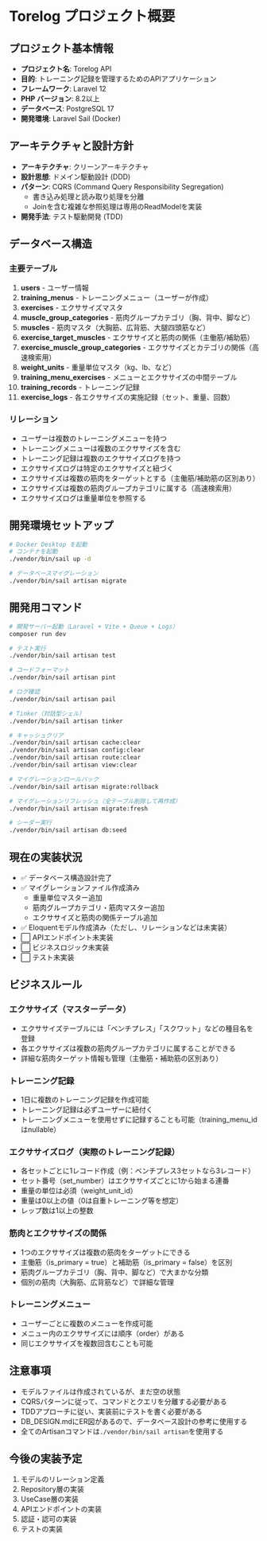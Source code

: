 # Torelog プロジェクト概要

## プロジェクト基本情報
- **プロジェクト名**: Torelog API
- **目的**: トレーニング記録を管理するためのAPIアプリケーション
- **フレームワーク**: Laravel 12
- **PHP バージョン**: 8.2以上
- **データベース**: PostgreSQL 17
- **開発環境**: Laravel Sail (Docker)

## アーキテクチャと設計方針
- **アーキテクチャ**: クリーンアーキテクチャ
- **設計思想**: ドメイン駆動設計 (DDD)
- **パターン**: CQRS (Command Query Responsibility Segregation)
  - 書き込み処理と読み取り処理を分離
  - Joinを含む複雑な参照処理は専用のReadModelを実装
- **開発手法**: テスト駆動開発 (TDD)

## データベース構造

### 主要テーブル
1. **users** - ユーザー情報
2. **training_menus** - トレーニングメニュー（ユーザーが作成）
3. **exercises** - エクササイズマスタ
4. **muscle_group_categories** - 筋肉グループカテゴリ（胸、背中、脚など）
5. **muscles** - 筋肉マスタ（大胸筋、広背筋、大腿四頭筋など）
6. **exercise_target_muscles** - エクササイズと筋肉の関係（主働筋/補助筋）
7. **exercise_muscle_group_categories** - エクササイズとカテゴリの関係（高速検索用）
8. **weight_units** - 重量単位マスタ（kg、lb、など）
9. **training_menu_exercises** - メニューとエクササイズの中間テーブル
10. **training_records** - トレーニング記録
11. **exercise_logs** - 各エクササイズの実施記録（セット、重量、回数）

### リレーション
- ユーザーは複数のトレーニングメニューを持つ
- トレーニングメニューは複数のエクササイズを含む
- トレーニング記録は複数のエクササイズログを持つ
- エクササイズログは特定のエクササイズと紐づく
- エクササイズは複数の筋肉をターゲットとする（主働筋/補助筋の区別あり）
- エクササイズは複数の筋肉グループカテゴリに属する（高速検索用）
- エクササイズログは重量単位を参照する

## 開発環境セットアップ
```bash
# Docker Desktop を起動
# コンテナを起動
./vendor/bin/sail up -d

# データベースマイグレーション
./vendor/bin/sail artisan migrate
```

## 開発用コマンド
```bash
# 開発サーバー起動（Laravel + Vite + Queue + Logs）
composer run dev

# テスト実行
./vendor/bin/sail artisan test

# コードフォーマット
./vendor/bin/sail artisan pint

# ログ確認
./vendor/bin/sail artisan pail

# Tinker（対話型シェル）
./vendor/bin/sail artisan tinker

# キャッシュクリア
./vendor/bin/sail artisan cache:clear
./vendor/bin/sail artisan config:clear
./vendor/bin/sail artisan route:clear
./vendor/bin/sail artisan view:clear

# マイグレーションロールバック
./vendor/bin/sail artisan migrate:rollback

# マイグレーションリフレッシュ（全テーブル削除して再作成）
./vendor/bin/sail artisan migrate:fresh

# シーダー実行
./vendor/bin/sail artisan db:seed
```

## 現在の実装状況
- ✅ データベース構造設計完了
- ✅ マイグレーションファイル作成済み
  - 重量単位マスター追加
  - 筋肉グループカテゴリ・筋肉マスター追加
  - エクササイズと筋肉の関係テーブル追加
- ✅ Eloquentモデル作成済み（ただし、リレーションなどは未実装）
- ⬜ APIエンドポイント未実装
- ⬜ ビジネスロジック未実装
- ⬜ テスト未実装

## ビジネスルール

### エクササイズ（マスターデータ）
- エクササイズテーブルには「ベンチプレス」「スクワット」などの種目名を登録
- 各エクササイズは複数の筋肉グループカテゴリに属することができる
- 詳細な筋肉ターゲット情報も管理（主働筋・補助筋の区別あり）

### トレーニング記録
- 1日に複数のトレーニング記録を作成可能
- トレーニング記録は必ずユーザーに紐付く
- トレーニングメニューを使用せずに記録することも可能（training_menu_idはnullable）

### エクササイズログ（実際のトレーニング記録）
- 各セットごとに1レコード作成（例：ベンチプレス3セットなら3レコード）
- セット番号（set_number）はエクササイズごとに1から始まる連番
- 重量の単位は必須（weight_unit_id）
- 重量は0以上の値（0は自重トレーニング等を想定）
- レップ数は1以上の整数

### 筋肉とエクササイズの関係
- 1つのエクササイズは複数の筋肉をターゲットにできる
- 主働筋（is_primary = true）と補助筋（is_primary = false）を区別
- 筋肉グループカテゴリ（胸、背中、脚など）で大まかな分類
- 個別の筋肉（大胸筋、広背筋など）で詳細な管理

### トレーニングメニュー
- ユーザーごとに複数のメニューを作成可能
- メニュー内のエクササイズには順序（order）がある
- 同じエクササイズを複数回含むことも可能

## 注意事項
- モデルファイルは作成されているが、まだ空の状態
- CQRSパターンに従って、コマンドとクエリを分離する必要がある
- TDDアプローチに従い、実装前にテストを書く必要がある
- DB_DESIGN.mdにER図があるので、データベース設計の参考に使用する
- 全てのArtisanコマンドは`./vendor/bin/sail artisan`を使用する

## 今後の実装予定
1. モデルのリレーション定義
2. Repository層の実装
3. UseCase層の実装
4. APIエンドポイントの実装
5. 認証・認可の実装
6. テストの実装
